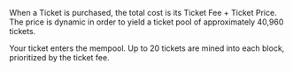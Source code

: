 When a Ticket is purchased, the total cost is its Ticket Fee + Ticket Price. The price is dynamic in order to yield a ticket pool of approximately 40,960 tickets.

Your ticket enters the mempool. Up to 20 tickets are mined into each block, prioritized by the ticket fee.

